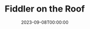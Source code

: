 ---
title: Fiddler on the Roof
date: 2023-09-08T00:00:00
opening_date: 2023-08-03
closing_date: 2023-09-17
layout: productions
featured_image: 2023_Fiddler_on_the_Roof.webp
featured_image_caption: Graphic of Fiddler on the Roof at the Alhambra
featured_image_attr: Alhambra Theatre & Dining
program:
Theatre: Alhambra Theatre & Dining
Venue: Alhambra Theatre
Tickets: https://sales.alhambrajax.com/100/tickets.shows.html?playID=1428&code=jaxplays
showtimes:
- 2023-08-03 18:00:00
- 2023-08-04 18:00:00
- 2023-08-05 12:00:00
- 2023-08-05 18:00:00
- 2023-08-06 12:00:00
- 2023-08-06 18:00:00
- 2023-08-08 18:00:00
- 2023-08-09 18:00:00
- 2023-08-10 18:00:00
- 2023-08-11 18:00:00
- 2023-08-12 12:00:00
- 2023-08-12 18:00:00
- 2023-08-13 12:00:00
- 2023-08-13 18:00:00
- 2023-08-15 18:00:00
- 2023-08-16 18:00:00
- 2023-08-17 18:00:00
- 2023-08-18 18:00:00
- 2023-08-19 12:00:00
- 2023-08-19 18:00:00
- 2023-08-20 12:00:00
- 2023-08-20 18:00:00
- 2023-08-22 18:00:00
- 2023-08-23 18:00:00
- 2023-08-24 18:00:00
- 2023-08-25 18:00:00
- 2023-08-26 12:00:00
- 2023-08-26 18:00:00
- 2023-08-27 12:00:00
- 2023-08-27 18:00:00
- 2023-08-29 18:00:00
- 2023-08-30 18:00:00
- 2023-08-31 18:00:00
- 2023-09-01 18:00:00
- 2023-09-02 12:00:00
- 2023-09-02 18:00:00
- 2023-09-03 12:00:00
- 2023-09-03 18:00:00
- 2023-09-05 18:00:00
- 2023-09-06 18:00:00
- 2023-09-07 18:00:00
- 2023-09-08 18:00:00
- 2023-09-09 12:00:00
- 2023-09-09 18:00:00
- 2023-09-10 12:00:00
- 2023-09-10 18:00:00
- 2023-09-12 18:00:00
- 2023-09-13 18:00:00
- 2023-09-14 18:00:00
- 2023-09-15 18:00:00
- 2023-09-16 12:00:00
- 2023-09-16 18:00:00
- 2023-09-17 12:00:00
- 2023-09-17 18:00:00
cast:
- Teveye: Tod Booth
- Golde: Lisa Valdini Booth
- Yente: Patti Eyler
- Lazar Wolf: Allan Baker
- Tzeitel: Sarah Warshavsky
- Hodel: Natalie Drake
- Motel: Bear Manescalhi
- Perchik: Alexander Blanco
- Chava: Sofia Smith
- Fyedka: Melvin Edward Nash II
- Sprintze (Grandmother Tzeitel): Tatum Matthews
- Bielke: Emma Decker
- The Constable: Thaddeus Walker
- The Rabbi \ Fyedka: Ryan Lemmon
- Avram: Michael Mossucco
- Mendel: Christopher Michael Milligan
- Mordcha: Rodney Holmes
- Fruma-Sarah / Shandel: Alexia Adcock-Stanford
- The Fiddler: Idan Bar
- Sasha: Zachary Pickett
crew:
- Executive Producer: Tod Booth
- Vice President of Production: Shain Stroff
- Director: Jessie Booth
- Choreographer: Shain Stroff
- Musical Director: Cathy Giddens Murphy
- Technical Director: David Dionne
- Production Manager: Erick Ariel Sureda
- Co-choreographer: Erick Ariel Sureda
- Dance Captain: Idan Bar
- Company Manager: Lisa Valdini Booth
- Lighting Designer: Johnny Pettegrew
- Lighting Tech Assistant: Chad Conley
- Costume Designer:
  - Camala Pitts
  - Dorina Quailes
- Wardrobe Supervisor: Layla Thurman
- Head Seamstress: Allie Kangas
- Set Designer:
  - David Dionne
  - Ian Black
- Sound Designer: Eric Sullivan
- Sound Engineer: Briana Donawa
- Property Master: Patti Eyler
- Wig Design: Patty Pitts
- Assistant Stage Manager:
  - Melvin Nash
  - Sarah Brace
- Stage Crew: Kolby James
orchestra:
Reviews: 
- "Review: FIDDLER ON THE ROOF at Alhambra Theatre and Dining | BroadwayWorld": https://www.broadwayworld.com/jacksonville/article/Review-FIDDLER-ON-THE-ROOF-at-Alhambra-Theatre-and-Dining-20230806
- "Alhambra’s ‘Fiddler’ worth the 25-year wait | Ponte Vedra Recorder": https://pontevedrarecorder.com/stories/alhambras-fiddler-worth-the-25-year-wait,60216
- "FIDDLER hits all the right notes at the Alhambra | Folio Weekly": https://folioweekly.com/2023/08/07/fiddler-hits-all-the-right-notes-at-the-alhambra/
- "Review: FIDDLER ON THE ROOF at Alhambra Theatre and Dining | Broadway World": https://www.broadwayworld.com/jacksonville/article/Review-FIDDLER-ON-THE-ROOF-at-Alhambra-Theatre-and-Dining-20230806
Press: 
- "The Alhambra presents “Fiddler On The Roof” | River City Live - News4Jax": https://www.news4jax.com/river-city-live/2023/08/04/the-alhambra-presents-fiddler-on-the-roof/
- "'Fiddler on the Roof' returns to the Alhambra after 20 years | The Florida Times-Union": https://www.jacksonville.com/picture-gallery/entertainment/arts/2023/08/04/fiddler-on-the-roof-returns-to-jacksonvilles-alhambra-theatre-dining/12314744002/
- "“Fiddler on the Roof” opens this week | Ponte Vedra Recorder": https://pontevedrarecorder.com/stories/fiddler-on-the-roof-opens-this-week,59422?
- "A Fiddler on the Roof… at the Alhambra | Folio Weekly": https://folioweekly.com/2023/07/29/a-fiddler-on-the-roof-at-the-alhambra/
- "FIDDLER ON THE ROOF Opens At Alhambra Theatre & Dining | Broadway World": https://www.broadwayworld.com/jacksonville/article/FIDDLER-ON-THE-ROOF-Opens-At-Alhambra-Theatre-Dining-20230727
photos:
- photo: 2023-Fiddler-on-the-Roof-00.webp
  photo_attr: 
  photo_alt:
  photo_caption: Fiddler on the Roof at the Alhambra Theatre & Dining
- photo: 2023-Fiddler-on-the-Roof-05.webp
  photo_attr: Idan Bar | Silky Money Studios
  photo_attr_link: https://www.silkymoneystudios.com/photography
  photo_alt: 
  photo_caption: Fiddler on the Roof at the Alhambra Theatre & Dining
- photo: 2023-Fiddler-on-the-Roof-06.webp
  photo_attr: Idan Bar | Silky Money Studios
  photo_attr_link: https://www.silkymoneystudios.com/photography
  photo_alt: 
  photo_caption: Fiddler on the Roof at the Alhambra Theatre & Dining
- photo: 2023-Fiddler-on-the-Roof-07.webp
  photo_attr: Idan Bar | Silky Money Studios
  photo_attr_link: https://www.silkymoneystudios.com/photography
  photo_alt: 
  photo_caption: Fiddler on the Roof at the Alhambra Theatre & Dining
- photo: 2023-Fiddler-on-the-Roof-08.webp
  photo_attr: Idan Bar | Silky Money Studios
  photo_attr_link: https://www.silkymoneystudios.com/photography
  photo_alt: 
  photo_caption: Fiddler on the Roof at the Alhambra Theatre & Dining
- photo: 2023-Fiddler-on-the-Roof-09.webp
  photo_attr: Idan Bar | Silky Money Studios
  photo_attr_link: https://www.silkymoneystudios.com/photography
  photo_alt: 
  photo_caption: Fiddler on the Roof at the Alhambra Theatre & Dining
- photo: 2023-Fiddler-on-the-Roof-10.webp
  photo_attr: Idan Bar | Silky Money Studios
  photo_attr_link: https://www.silkymoneystudios.com/photography
  photo_alt: 
  photo_caption: Fiddler on the Roof at the Alhambra Theatre & Dining
- photo: 2023-Fiddler-on-the-Roof-11.webp
  photo_attr: Idan Bar | Silky Money Studios
  photo_attr_link: https://www.silkymoneystudios.com/photography
  photo_alt: 
  photo_caption: Fiddler on the Roof at the Alhambra Theatre & Dining
- photo: 2023-Fiddler-on-the-Roof-12.webp
  photo_attr: Idan Bar | Silky Money Studios
  photo_attr_link: https://www.silkymoneystudios.com/photography
  photo_alt: 
  photo_caption: Fiddler on the Roof at the Alhambra Theatre & Dining
- photo: 2023-Fiddler-on-the-Roof-13.webp
  photo_attr: Idan Bar | Silky Money Studios
  photo_attr_link: https://www.silkymoneystudios.com/photography
  photo_alt: 
  photo_caption: Fiddler on the Roof at the Alhambra Theatre & Dining
- photo: 2023-Fiddler-on-the-Roof-14.webp
  photo_attr: Idan Bar | Silky Money Studios
  photo_attr_link: https://www.silkymoneystudios.com/photography
  photo_alt: 
  photo_caption: Fiddler on the Roof at the Alhambra Theatre & Dining
- photo: 2023-Fiddler-on-the-Roof-15.webp
  photo_attr: Idan Bar | Silky Money Studios
  photo_attr_link: https://www.silkymoneystudios.com/photography
  photo_alt: 
  photo_caption: Fiddler on the Roof at the Alhambra Theatre & Dining
- photo: 2023-Fiddler-on-the-Roof-16.webp
  photo_attr: Idan Bar | Silky Money Studios
  photo_attr_link: https://www.silkymoneystudios.com/photography
  photo_alt: 
  photo_caption: Fiddler on the Roof at the Alhambra Theatre & Dining
- photo: 2023-Fiddler-on-the-Roof-17.webp
  photo_attr: Idan Bar | Silky Money Studios
  photo_attr_link: https://www.silkymoneystudios.com/photography
  photo_alt: 
  photo_caption: Fiddler on the Roof at the Alhambra Theatre & Dining
---